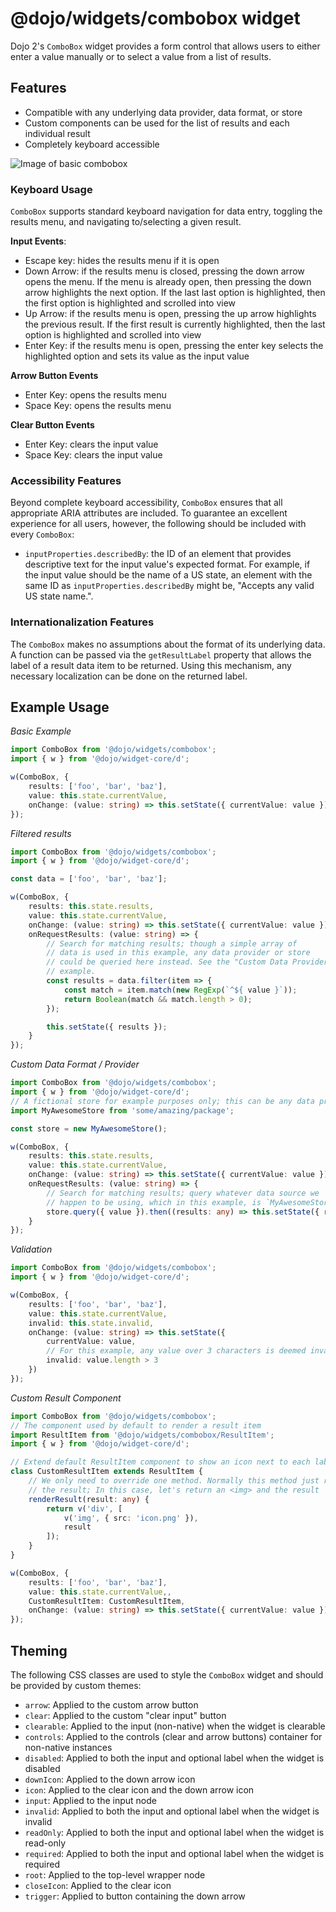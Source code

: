 # @dojo/widgets/combobox widget

Dojo 2's `ComboBox` widget provides a form control that allows users to either enter a value manually or to select a value from a list of results.

## Features

- Compatible with any underlying data provider, data format, or store
- Custom components can be used for the list of results and each individual result
- Completely keyboard accessible

![Image of basic combobox](http://placekitten.com/450/300)

### Keyboard Usage

`ComboBox` supports standard keyboard navigation for data entry, toggling the results menu, and navigating to/selecting a given result.

**Input Events**:

- Escape key: hides the results menu if it is open
- Down Arrow: if the results menu is closed, pressing the down arrow opens the menu. If the menu is already open, then pressing the down arrow highlights the next option. If the last last option is highlighted, then the first option is highlighted and scrolled into view
- Up Arrow: if the results menu is open, pressing the up arrow highlights the previous result. If the first result is currently highlighted, then the last option is highlighted and scrolled into view
- Enter Key: if the results menu is open, pressing the enter key selects the highlighted option and sets its value as the input value

**Arrow Button Events**

- Enter Key: opens the results menu
- Space Key: opens the results menu

**Clear Button Events**

- Enter Key: clears the input value
- Space Key: clears the input value

### Accessibility Features

Beyond complete keyboard accessibility, `ComboBox` ensures that all appropriate ARIA attributes are included. To guarantee an excellent experience for all users, however, the following should be included with every `ComboBox`:

- `inputProperties.describedBy`: the ID of an element that provides descriptive text for the input value's expected format. For example, if the input value should be the name of a US state, an element with the same ID as `inputProperties.describedBy` might be, "Accepts any valid US state name.".

### Internationalization Features

The `ComboBox` makes no assumptions about the format of its underlying data. A function can be passed via the `getResultLabel` property that allows the label of a result data item to be returned. Using this mechanism, any necessary localization can be done on the returned label.

## Example Usage

*Basic Example*
```typescript
import ComboBox from '@dojo/widgets/combobox';
import { w } from '@dojo/widget-core/d';

w(ComboBox, {
	results: ['foo', 'bar', 'baz'],
	value: this.state.currentValue,
	onChange: (value: string) => this.setState({ currentValue: value })
});
```

*Filtered results*
```typescript
import ComboBox from '@dojo/widgets/combobox';
import { w } from '@dojo/widget-core/d';

const data = ['foo', 'bar', 'baz'];

w(ComboBox, {
	results: this.state.results,
	value: this.state.currentValue,
	onChange: (value: string) => this.setState({ currentValue: value }),
	onRequestResults: (value: string) => {
		// Search for matching results; though a simple array of
		// data is used in this example, any data provider or store
		// could be queried here instead. See the "Custom Data Provider"
		// example.
		const results = data.filter(item => {
			const match = item.match(new RegExp(`^${ value }`));
			return Boolean(match && match.length > 0);
		});

		this.setState({ results });
	}
});
```

*Custom Data Format / Provider*
```typescript
import ComboBox from '@dojo/widgets/combobox';
import { w } from '@dojo/widget-core/d';
// A fictional store for example purposes only; this can be any data provider
import MyAwesomeStore from 'some/amazing/package';

const store = new MyAwesomeStore();

w(ComboBox, {
	results: this.state.results,
	value: this.state.currentValue,
	onChange: (value: string) => this.setState({ currentValue: value }),
	onRequestResults: (value: string) => {
		// Search for matching results; query whatever data source we
		// happen to be using, which in this example, is `MyAwesomeStore`
		store.query({ value }).then((results: any) => this.setState({ results }));
	}
});
```

*Validation*
```typescript
import ComboBox from '@dojo/widgets/combobox';
import { w } from '@dojo/widget-core/d';

w(ComboBox, {
	results: ['foo', 'bar', 'baz'],
	value: this.state.currentValue,
	invalid: this.state.invalid,
	onChange: (value: string) => this.setState({
		currentValue: value,
		// For this example, any value over 3 characters is deemed invalid
		invalid: value.length > 3
	})
});
```

*Custom Result Component*
```typescript
import ComboBox from '@dojo/widgets/combobox';
// The component used by default to render a result item
import ResultItem from '@dojo/widgets/combobox/ResultItem';
import { w } from '@dojo/widget-core/d';

// Extend default ResultItem component to show an icon next to each label
class CustomResultItem extends ResultItem {
	// We only need to override one method. Normally this method just returns
	// the result; In this case, let's return an <img> and the result
	renderResult(result: any) {
		return v('div', [
			v('img', { src: 'icon.png' }),
			result
		]);
	}
}

w(ComboBox, {
	results: ['foo', 'bar', 'baz'],
	value: this.state.currentValue,,
	CustomResultItem: CustomResultItem,
	onChange: (value: string) => this.setState({ currentValue: value })
});
```

## Theming

The following CSS classes are used to style the `ComboBox` widget and should be provided by custom themes:

- `arrow`: Applied to the custom arrow button
- `clear`: Applied to the custom "clear input" button
- `clearable`: Applied to the input (non-native) when the widget is clearable
- `controls`: Applied to the controls (clear and arrow buttons) container for non-native instances
- `disabled`: Applied to both the input and optional label when the widget is disabled
- `downIcon`: Applied to the down arrow icon
- `icon`: Applied to the clear icon and the down arrow icon
- `input`: Applied to the input node
- `invalid`: Applied to both the input and optional label when the widget is invalid
- `readOnly`: Applied to both the input and optional label when the widget is read-only
- `required`: Applied to both the input and optional label when the widget is required
- `root`: Applied to the top-level wrapper node
- `closeIcon`: Applied to the clear icon
- `trigger`: Applied to button containing the down arrow
